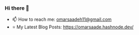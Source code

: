 ### Hi there 👋
- 📫 How to reach me: omarsaadeh11@gmail.com
- ⭐ My Latest Blog Posts: https://omarsaade.hashnode.dev/

